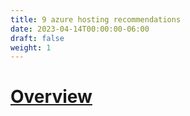 ```yaml
---
title: 9 azure hosting recommendations
date: 2023-04-14T00:00:00-06:00
draft: false
weight: 1
---
```


# [Overview](https://learn.microsoft.com/en-us/dotnet/architecture/modern-web-apps-azure/azure-hosting-recommendations-for-asp-net-web-apps)
